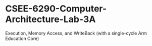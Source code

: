 # CSEE-6290-Computer-Architecture-Lab-3A
Execution, Memory Access, and WriteBack (with a single-cycle Arm Education Core)
